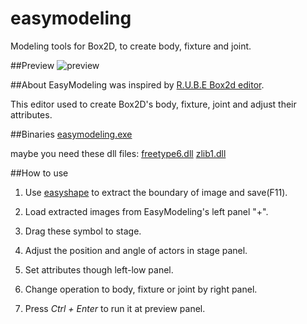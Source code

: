 easymodeling
============

Modeling tools for Box2D, to create body, fixture and joint.

##Preview
![preview](../../../homepage/blob/gh-pages/emodeling/preview.jpg?raw=true)

##About
EasyModeling was inspired by [R.U.B.E Box2d editor](https://www.iforce2d.net/rube/).

This editor used to create Box2D's body, fixture, joint and adjust their attributes. 

##Binaries
[easymodeling.exe](platform/msvc2008/easymodeling/x86/Release/easymodeling.exe?raw=true)

maybe you need these dll files: [freetype6.dll](http://cn.dll-files.com/freetype6.dll.html) [zlib1.dll](http://cn.dll-files.com/zlib1.dll.html)

##How to use

1. Use [easyshape](https://github.com/xzrunner/easyshape) to extract the boundary of image and save(F11).

2. Load extracted images from EasyModeling's left panel "+".

3. Drag these symbol to stage.

4. Adjust the position and angle of actors in stage panel.

5. Set attributes though left-low panel.

6. Change operation to body, fixture or joint by right panel.

7. Press *Ctrl + Enter* to run it at preview panel.
